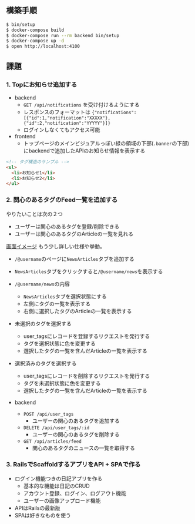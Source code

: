 ## 構築手順

```sh
$ bin/setup
$ docker-compose build
$ docker-compose run --rm backend bin/setup
$ docker-compose up -d
$ open http://localhost:4100
```

## 課題

### 1. Topにお知らせ追加する

- backend
  - `GET /api/notifications` を受け付けるようにする
  - レスポンスのフォーマットは `{"notifications":[{"id":1,"notification":"XXXXX"},{"id":2,"notification":"YYYYY"}]}`
  - ログインしなくてもアクセス可能
- frontend
  - トップページのメインビジュアルっぽい緑の領域の下部(`.banner`の下部)にbackendで追加したAPIのお知らせ情報を表示する

```html
<!-- タグ構造のサンプル -->
<ul>
  <li>お知らせ1</li>
  <li>お知らせ2</li>
</ul>
```

### 2. 関心のあるタグのFeed一覧を追加する

やりたいことは次の２つ

- ユーザーは関心のあるタグを登録/削除できる
- ユーザーは関心のあるタグのArticleの一覧を見れる

[画面イメージ](https://yochiyochirb.slack.com/archives/CM364SBR8/p1567788439016000)
もう少し詳しい仕様や挙動。

- `/@username`のページに`NewsArticles`タブを追加する
- `NewsArticles`タブをクリックすると`/@username/news`を表示する
- `/@username/news`の内容
  - `NewsArticles`タブを選択状態にする
  - 左側にタグの一覧を表示する
  - 右側に選択したタグのArticleの一覧を表示する
- 未選択のタグを選択する
  - user_tagsにレコードを登録するリクエストを発行する
  - タグを選択状態に色を変更する
  - 選択したタグの一覧を含んだArticleの一覧を表示する
- 選択済みのタグを選択する
  - user_tagsにレコードを削除するリクエストを発行する
  - タグを未選択状態に色を変更する
  - 選択したタグの一覧を含んだArticleの一覧を表示する

- backend
  - `POST /api/user_tags`
    - ユーザーの関心のあるタグを追加する
  - `DELETE /api/user_tags/:id`
    - ユーザーの関心のあるタグを削除する
  - `GET /api/articles/feed`
    - 関心のあるタグのニュースの一覧を取得する

### 3. RailsでScaffoldするアプリをAPI + SPAで作る

- ログイン機能つきの日記アプリを作る
  - 基本的な機能は日記のCRUD
  - アカウント登録、ログイン、ログアウト機能
  - ユーザーの画像アップロード機能
- APIはRailsの最新版
- SPAは好きなものを使う
